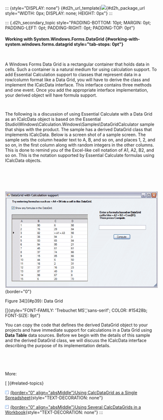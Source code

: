 ::: {style="DISPLAY: none"}
[](ms-xhelp:///?Id=d2h_url_template){#d2h_url_template}![](!package_url!){#d2h_package_url style="WIDTH: 0px; DISPLAY: none; HEIGHT: 0px"}
:::

::: {.d2h_secondary_topic style="PADDING-BOTTOM: 10pt; MARGIN: 0pt; PADDING-LEFT: 0pt; PADDING-RIGHT: 0pt; PADDING-TOP: 0pt"}
#### Working with System.Windows.Forms.DataGrid {#working-with-system.windows.forms.datagrid style="tab-stops: 0pt"}

 

A Windows Forms Data Grid is a rectangular container that holds data in cells. Such a container is a natural medium for using calculation support. To add Essential Calculation support to classes that represent data in a row/column format like a Data Grid, you will have to derive the class and implement the ICalcData interface. This interface contains three methods and one event. Once you add the appropriate interface implementation, your derived object will have formula support.

 

The following is a discussion of using Essential Calculate with a Data Grid as an ICalcData object is based on the Essential Studio\\Windows\\Calculation.Windows\\Samples\\DataGridCalculator sample that ships with the product. The sample has a derived DataGrid class that implements ICalcData. Below is a screen shot of a sample screen. The sample sets the column header text to A, B, and so on, and places 1, 2, and so on, in the first column along with random integers in the other columns. This is done to remind you of the Excel-like cell notation of A1, A2, B2, and so on. This is the notation supported by Essential Calculate formulas using ICalcData objects.

 

 

   ![](ImagesExt/image18_37.gif){border="0"}

Figure 34[]{#p39}: Data Grid

[]{style="FONT-FAMILY: 'Trebuchet MS','sans-serif'; COLOR: #15428b; FONT-SIZE: 9pt"} 

You can copy the code that defines the derived DataGrid object to your projects and have immediate support for calculations in a Data Grid using **Data Table** data sources. Before we begin with the details of this sample and the derived DataGrid class, we will discuss the ICalcData interface describing the purpose of its implementation details.

 

 

More:

[ ]{#related-topics}

[![](button.gif){border="0" align="absMiddle"}Using CalcDataGrid as a Single Spreadsheet](ms-xhelp:///?Id=45e8f7ea-e03d-41f0-bf2b-6dbddbb97fd1){style="TEXT-DECORATION: none"}

[![](button.gif){border="0" align="absMiddle"}Using Several CalcDataGrids in a Workbook](ms-xhelp:///?Id=083c5de2-57ac-4615-afb5-e07512797ab3){style="TEXT-DECORATION: none"}
:::
